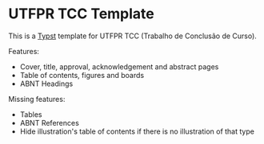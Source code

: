 # UTFPR TCC Template

This is a [Typst](https://typst.app/) template for UTFPR TCC (Trabalho de Conclusão de Curso).


Features:
- Cover, title, approval, acknowledgement and abstract pages
- Table of contents, figures and boards
- ABNT Headings


Missing features:
- Tables
- ABNT References
- Hide illustration's table of contents if there is no illustration of that type